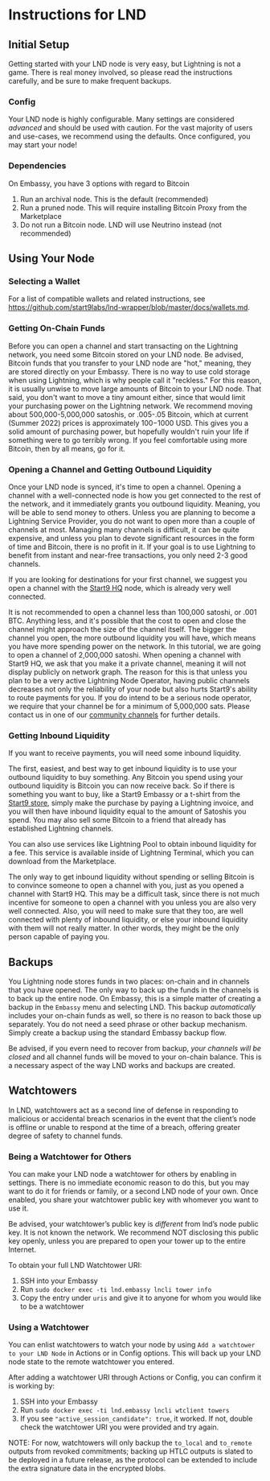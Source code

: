 # Instructions for LND

## Initial Setup

Getting started with your LND node is very easy, but Lightning is not a game. There is real money involved, so please read the instructions carefully, and be sure to make frequent backups.

### Config

Your LND node is highly configurable. Many settings are considered _advanced_ and should be used with caution. For the vast majority of users and use-cases, we recommend using the defaults. Once configured, you may start your node!

### Dependencies

On Embassy, you have 3 options with regard to Bitcoin
1. Run an archival node. This is the default (recommended)
1. Run a pruned node. This will require installing Bitcoin Proxy from the Marketplace
1. Do not run a Bitcoin node. LND will use Neutrino instead (not recommended)

## Using Your Node

### Selecting a Wallet

For a list of compatible wallets and related instructions, see <a href="https://github.com/start9labs/lnd-wrapper/blob/master/docs/wallets.md" target="_blank" noreferrer>https://github.com/start9labs/lnd-wrapper/blob/master/docs/wallets.md</a>.

### Getting On-Chain Funds


Before you can open a channel and start transacting on the Lightning network, you need some Bitcoin stored on your LND node. Be advised, Bitcoin funds that you transfer to your LND node are "hot," meaning, they are stored directly on your Embassy. There is no way to use cold storage when using Lightning, which is why people call it "reckless." For this reason, it is usually unwise to move large amounts of Bitcoin to your LND node. That said, you don't want to move a tiny amount either, since that would limit your purchasing power on the Lightning network. We recommend moving about 500,000-5,000,000 satoshis, or .005-.05 Bitcoin, which at current (Summer 2022) prices is approximately $100-$1000 USD. This gives you a solid amount of purchasing power, but hopefully wouldn't ruin your life if something were to go terribly wrong. If you feel comfortable using more Bitcoin, then by all means, go for it.

### Opening a Channel and Getting Outbound Liquidity

Once your LND node is synced, it's time to open a channel. Opening a channel with a well-connected node is how you get connected to the rest of the network, and it immediately grants you outbound liquidity. Meaning, you will be able to send money to others. Unless you are planning to become a Lightning Service Provider, you do not want to open more than a couple of channels at most. Managing many channels is difficult, it can be quite expensive, and unless you plan to devote significant resources in the form of time and Bitcoin, there is no profit in it. If your goal is to use Lightning to benefit from instant and near-free transactions, you only need 2-3 good channels.

If you are looking for destinations for your first channel, we suggest you open a channel with the [Start9 HQ](025d28dc4c4f5ce4194c31c3109129cd741fafc1ff2f6ea53f97de2f58877b2295@64.225.19.231:9735) node, which is already very well connected.

It is not recommended to open a channel less than 100,000 satoshi, or .001 BTC. Anything less, and it's possible that the cost to open and close the channel might approach the size of the channel itself. The bigger the channel you open, the more outbound liquidity you will have, which means you have more spending power on the network. In this tutorial, we are going to open a channel of 2,000,000 satoshi. When opening a channel with Start9 HQ, we ask that you make it a private channel, meaning it will not display publicly on network graph. The reason for this is that unless you plan to be a very active Lightning Node Operator, having public channels decreases not only the reliability of your node but also hurts Start9's ability to route payments for you. If you do intend to be a serious node operator, we require that your channel be for a minimum of 5,000,000 sats. Please contact us in one of our [community channels](https://start9.com/latest/support/contact) for further details.

### Getting Inbound Liquidity

If you want to receive payments, you will need some inbound liquidity.

The first, easiest, and best way to get inbound liquidity is to use your outbound liquidity to buy something. Any Bitcoin you spend using your outbound liquidity is Bitcoin you can now receive back. So if there is something you want to buy, like a Start9 Embassy or a t-shirt from the [Start9 store](https://store.start9.com/), simply make the purchase by paying a Lightning invoice, and you will then have inbound liquidity equal to the amount of Satoshis you spend.  You may also sell some Bitcoin to a friend that already has established Lightning channels.

You can also use services like Lightning Pool to obtain inbound liquidity for a fee. This service is available inside of Lightning Terminal, which you can download from the Marketplace.

The only way to get inbound liquidity without spending or selling Bitcoin is to convince someone to open a channel with you, just as you opened a channel with Start9 HQ. This may be a difficult task, since there is not much incentive for someone to open a channel with you unless you are also very well connected. Also, you will need to make sure that they too, are well connected with plenty of inbound liquidity, or else your inbound liquidity with them will not really matter. In other words, they might be the only person capable of paying you.

## Backups

You Lightning node stores funds in two places: on-chain and in channels that you have opened. The only way to back up the funds in the channels is to back up the entire node. On Embassy, this is a simple matter of creating a backup in the `Embassy` menu and selecting LND. This backup _automatically_ includes your on-chain funds as well, so there is no reason to back those up separately. You do not need a seed phrase or other backup mechanism. Simply create a backup using the standard Embassy backup flow.

Be advised, if you evern need to recover from backup, _your channels will be closed_ and all channel funds will be moved to your on-chain balance. This is a necessary aspect of the way LND works and backups are created.

## Watchtowers

In LND, watchtowers act as a second line of defense in responding to malicious or accidental breach scenarios in the event that the client’s node is offline or unable to respond at the time of a breach, offering greater degree of safety to channel funds.

### Being a Watchtower for Others

You can make your LND node a watchtower for others by enabling in settings. There is no immediate economic reason to do this, but you may want to do it for friends or family, or a second LND node of your own. Once enabled, you share your watchtower public key with whomever you want to use it.

Be advised, your watchtower’s public key is *different* from lnd’s node public key. It is not known the network. We recommend NOT disclosing this public key openly, unless you are prepared to open your tower up to the entire Internet.

To obtain your full LND Watchtower URI:
1. SSH into your Embassy
1. Run `sudo docker exec -ti lnd.embassy lncli tower info`
1. Copy the entry under `uris` and give it to anyone for whom you would like to be a watchtower

### Using a Watchtower

You can enlist watchtowers to watch your node by using `Add a watchtower to your LND Node` in Actions or in Config options. This will back up your LND node state to the remote watchtower you entered.

After adding a watchtower URI through Actions or Config, you can confirm it is working by:
1. SSH into your Embassy
1. Run `sudo docker exec -ti lnd.embassy lncli wtclient towers`
1. If you see `"active_session_candidate": true`, it worked. If not, double check the watchtower URI you were provided and try again.

NOTE: For now, watchtowers will only backup the `to_local` and `to_remote` outputs from revoked commitments; backing up HTLC outputs is slated to be deployed in a future release, as the protocol can be extended to include the extra signature data in the encrypted blobs.
